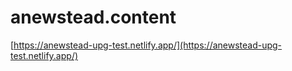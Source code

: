 # anewstead.content

[https://anewstead-upg-test.netlify.app/](https://anewstead-upg-test.netlify.app/)